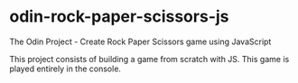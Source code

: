# odin-rock-paper-scissors-js

The Odin Project - Create Rock Paper Scissors game using JavaScript

This project consists of building a game from scratch with JS. This game is played entirely in the console.